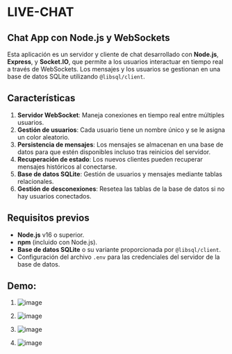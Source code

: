 # LIVE-CHAT

## Chat App con Node.js y WebSockets

Esta aplicación es un servidor y cliente de chat desarrollado con **Node.js**, **Express**, y **Socket.IO**, que permite a los usuarios interactuar en tiempo real a través de WebSockets. Los mensajes y los usuarios se gestionan en una base de datos SQLite utilizando `@libsql/client`.

## Características

1. **Servidor WebSocket**: Maneja conexiones en tiempo real entre múltiples usuarios.
2. **Gestión de usuarios**: Cada usuario tiene un nombre único y se le asigna un color aleatorio.
3. **Persistencia de mensajes**: Los mensajes se almacenan en una base de datos para que estén disponibles incluso tras reinicios del servidor.
4. **Recuperación de estado**: Los nuevos clientes pueden recuperar mensajes históricos al conectarse.
5. **Base de datos SQLite**: Gestión de usuarios y mensajes mediante tablas relacionales.
6. **Gestión de desconexiones**: Resetea las tablas de la base de datos si no hay usuarios conectados.

## Requisitos previos

- **Node.js** v16 o superior.
- **npm** (incluido con Node.js).
- **Base de datos SQLite** o su variante proporcionada por `@libsql/client`.
- Configuración del archivo `.env` para las credenciales del servidor de la base de datos.

## Demo:

1. ![image](https://github.com/user-attachments/assets/0243dfa4-4a12-46f5-8fb1-81eaa4631567)

2. ![image](https://github.com/user-attachments/assets/ff9b8896-4aee-42ba-ac11-366aa9de6e3b)

3. ![image](https://github.com/user-attachments/assets/815151a1-1f8e-46c8-8510-5b1abe77640e)

4. ![image](https://github.com/user-attachments/assets/4a156fc8-b421-4d21-b8b3-369f636bd3b5)



